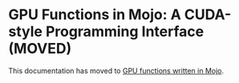 # GPU Functions in Mojo: A CUDA-style Programming Interface (MOVED)

This documentation has moved to [GPU functions written in
Mojo](https://github.com/modular/modular/tree/main/examples/mojo/gpu-functions#gpu-functions-written-in-mojo).
